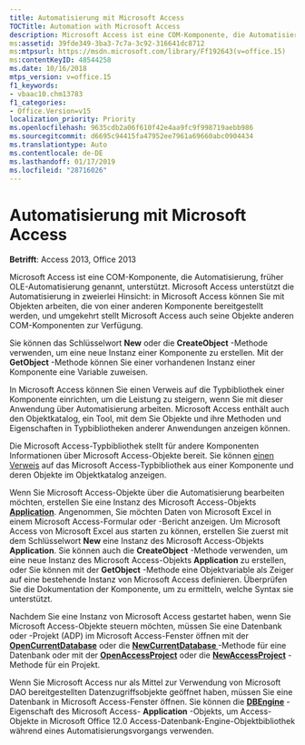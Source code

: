 ```yaml
---
title: Automatisierung mit Microsoft Access
TOCTitle: Automation with Microsoft Access
description: Microsoft Access ist eine COM-Komponente, die Automatisierung, früher als OLE-Automatisierung unterstützt.
ms:assetid: 39fde349-3ba3-7c7a-3c92-316641dc8712
ms:mtpsurl: https://msdn.microsoft.com/library/Ff192643(v=office.15)
ms:contentKeyID: 48544258
ms.date: 10/16/2018
mtps_version: v=office.15
f1_keywords:
- vbaac10.chm13783
f1_categories:
- Office.Version=v15
localization_priority: Priority
ms.openlocfilehash: 9635cdb2a06f610f42e4aa9fc9f998719aebb986
ms.sourcegitcommit: d6695c94415fa47952ee7961a69660abc0904434
ms.translationtype: Auto
ms.contentlocale: de-DE
ms.lasthandoff: 01/17/2019
ms.locfileid: "28716026"
---
```

# <a name="automation-with-microsoft-access"></a>Automatisierung mit Microsoft Access

**Betrifft**: Access 2013, Office 2013

Microsoft Access ist eine COM-Komponente, die Automatisierung, früher OLE-Automatisierung genannt, unterstützt. Microsoft Access unterstützt die Automatisierung in zweierlei Hinsicht: in Microsoft Access können Sie mit Objekten arbeiten, die von einer anderen Komponente bereitgestellt werden, und umgekehrt stellt Microsoft Access auch seine Objekte anderen COM-Komponenten zur Verfügung.

Sie können das Schlüsselwort **New** oder die **CreateObject** -Methode verwenden, um eine neue Instanz einer Komponente zu erstellen. Mit der **GetObject** -Methode können Sie einer vorhandenen Instanz einer Komponente eine Variable zuweisen.

In Microsoft Access können Sie einen Verweis auf die Typbibliothek einer Komponente einrichten, um die Leistung zu steigern, wenn Sie mit dieser Anwendung über Automatisierung arbeiten. Microsoft Access enthält auch den Objektkatalog, ein Tool, mit dem Sie Objekte und ihre Methoden und Eigenschaften in Typbibliotheken anderer Anwendungen anzeigen können.

Die Microsoft Access-Typbibliothek stellt für andere Komponenten Informationen über Microsoft Access-Objekte bereit. Sie können [einen Verweis](https://docs.microsoft.com/office/vba/access/Concepts/Settings/set-references-to-type-libraries) auf das Microsoft Access-Typbibliothek aus einer Komponente und deren Objekte im Objektkatalog anzeigen.

Wenn Sie Microsoft Access-Objekte über die Automatisierung bearbeiten möchten, erstellen Sie eine Instanz des Microsoft Access-Objekts **[Application](https://docs.microsoft.com/office/vba/api/Access.Application)**. Angenommen, Sie möchten Daten von Microsoft Excel in einem Microsoft Access-Formular oder -Bericht anzeigen. Um Microsoft Access von Microsoft Excel aus starten zu können, erstellen Sie zuerst mit dem Schlüsselwort **New** eine Instanz des Microsoft Access-Objekts **Application**. Sie können auch die **CreateObject** -Methode verwenden, um eine neue Instanz des Microsoft Access-Objekts **Application** zu erstellen, oder Sie können mit der **GetObject** -Methode eine Objektvariable als Zeiger auf eine bestehende Instanz von Microsoft Access definieren. Überprüfen Sie die Dokumentation der Komponente, um zu ermitteln, welche Syntax sie unterstützt.

Nachdem Sie eine Instanz von Microsoft Access gestartet haben, wenn Sie Microsoft Access-Objekte steuern möchten, müssen Sie eine Datenbank oder -Projekt (ADP) im Microsoft Access-Fenster öffnen mit der **[OpenCurrentDatabase](https://docs.microsoft.com/office/vba/api/Access.Application.OpenCurrentDatabase)** oder die **[NewCurrentDatabase ](https://docs.microsoft.com/office/vba/api/Access.Application.NewCurrentDatabase)**-Methode für eine Datenbank oder mit der **[OpenAccessProject](https://docs.microsoft.com/office/vba/api/Access.Application.OpenAccessProject)** oder die **[NewAccessProject](https://docs.microsoft.com/office/vba/api/Access.Application.NewAccessProject)** -Methode für ein Projekt.

Wenn Sie Microsoft Access nur als Mittel zur Verwendung von Microsoft DAO bereitgestellten Datenzugriffsobjekte geöffnet haben, müssen Sie eine Datenbank in Microsoft Access-Fenster öffnen. Sie können die **[DBEngine](https://docs.microsoft.com/office/vba/api/Access.Application.DBEngine)** -Eigenschaft des Microsoft Access- **Application** -Objekts, um Access-Objekte in Microsoft Office 12.0 Access-Datenbank-Engine-Objektbibliothek während eines Automatisierungsvorgangs verwenden.

